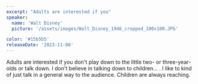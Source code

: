 ```yaml
---
excerpt: "Adults are interested if you"
speaker:
  name: 'Walt Disney'
  picture: '/assets/images/Walt_Disney_1946_cropped_100x100.JPG'

color: '#15b5b5'
releaseDate: '2023-11-06'
---
```

Adults are interested if you don't play down to the little two- or three-year-olds or talk down. I don't believe in talking down to children... . I like to kind of just talk in a general way to the audience. Children are always reaching.
